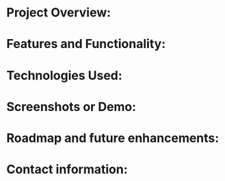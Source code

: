 # Project Overview:

# Features and Functionality:

# Technologies Used:

# Screenshots or Demo:

# Roadmap and future enhancements:

# Contact information:
